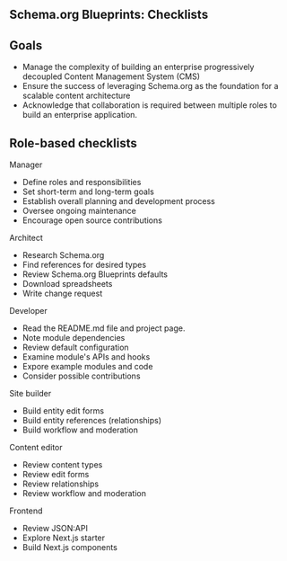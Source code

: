 Schema.org Blueprints: Checklists
---------------------------------

## Goals

- Manage the complexity of building an enterprise progressively decoupled Content Management System (CMS)
- Ensure the success of leveraging Schema.org as the foundation for a scalable content architecture
- Acknowledge that collaboration is required between multiple roles to build an enterprise application.


## Role-based checklists

Manager

- Define roles and responsibilities
- Set short-term and long-term goals
- Establish overall planning and development process
- Oversee ongoing maintenance
- Encourage open source contributions

Architect

- Research Schema.org
- Find references for desired types
- Review Schema.org Blueprints defaults
- Download spreadsheets
- Write change request
  
Developer

- Read the README.md file and project page.
- Note module dependencies
- Review default configuration
- Examine module's APIs and hooks
- Expore example modules and code
- Consider possible contributions

Site builder

- Build entity edit forms
- Build entity references (relationships)
- Build workflow and moderation

Content editor

- Review content types
- Review edit forms
- Review relationships
- Review workflow and moderation 

Frontend

- Review JSON:API
- Explore Next.js starter
- Build Next.js components
